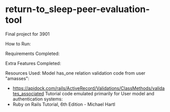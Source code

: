 # return-to_sleep-peer-evaluation-tool
Final project for 3901

How to Run:

Requirements Completed:

Extra Features Completed:

Resources Used:
Model has_one relation validation code from user "amasses":
* https://apidock.com/rails/ActiveRecord/Validations/ClassMethods/validates_associated
Tutorial code emulated primarily for User model and authentication systems:
* Ruby on Rails Tutorial, 6th Edition - Michael Hartl